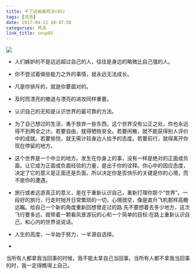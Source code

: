 ```yaml
---
title: 干了这碗毒鸡汤(05)
tags: [鸡汤]
date: 2017-04-12 10:47:58
categories: 鸡汤
link_title: soup05
---
```


![](http://onxkn9cbz.bkt.clouddn.com/photo01.jpg)

- 人们嫉妒的不是远远超过自己的人，往往是身边的略微比自己强的人。



- 你不尝试着做些能力之外的事情，就永远无法成长。

- 凡是你排斥的，就是你要面对的。
<!--more-->

- 及时而漂亮的撤退与漂亮的进攻同样重要。


- 认识自己的无知是认识世界的最可靠的方法。



- 为了自己想过的生活，勇于放弃一些东西。这个世界没有公正之处，你也永远得不到两全之计。若要自由，就得牺牲安全。若要闲散，就不能获得别人评价中的成就。若要愉悦，就无需计较身边人给予的态度。若要前行，就得离开你现在停留的地方。



- 这个世界是一个中立的地方。发生在你身上的事，没有一样是绝对的正面或负面。让它成为正面或负面经验的力量，是出于你的诠释。你心中的因应态度，决定了它的意义是正面还是负面。所以决定你是否快乐的关键是你的心境，而不是你的遭遇。



- 旅行或者远游真正的意义，是在于重新认识自己，重新打理你那个“世界”。一段好的旅行，行走时抛开日常繁琐的一切，心境很空，像是直升飞机那样高瞻远瞩。给自己一个新的角度重新回想曾走过的路.先不要想着去多少地方，这次飞行要多远，就带着一颗看风景游玩的心和一个简单的目标:在路上重新认识自己，和心内的世界说说话。

- 人生的高度，一半始于努力，一半源自选择。

- 
当所有人都拿我当回事的时候，我不能太拿自己当回事。当所有人都不拿我当回事的时，我一定得瞧得上自己。
